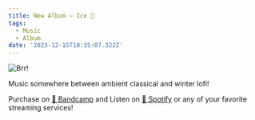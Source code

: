 ```yaml
---
title: New Album — Ice 🧊
tags:
  - Music
  - Album
date: '2023-12-15T10:35:07.322Z'
---
```


![Brr!](http://res.cloudinary.com/cpadilla/image/upload/v1702152532/chrisdpadilla/albums/kaaujeftajggbj1syz29.jpg)

Music somewhere between ambient classical and winter lofi!

Purchase on [🤘 Bandcamp](https://letsgochris.bandcamp.com/album/ice) and Listen on [🙉 Spotify](https://open.spotify.com/album/18LcJLrmBcc5uHT7KbttgX) or any of your favorite streaming services!
